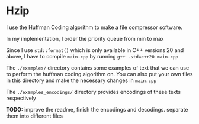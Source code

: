 # Hzip

I use the Huffman Coding algorithm to make a file compressor software.

In my implementation, I order the priority queue from min to max

Since I use ```std::format()``` which is only available in C++ versions 20 and above, I have to compile ```main.cpp``` by running ```g++ -std=c++20 main.cpp```

The ```./examples/``` directory contains some examples of text that we can use to perform the huffman coding algorithm on. You can also put your own files in this directory and make the necessary changes in ```main.cpp```

The ```./examples_encodings/``` directory provides encodings of these texts respectively

**TODO:** improve the readme, finish the encodings and decodings. separate them into different files 
